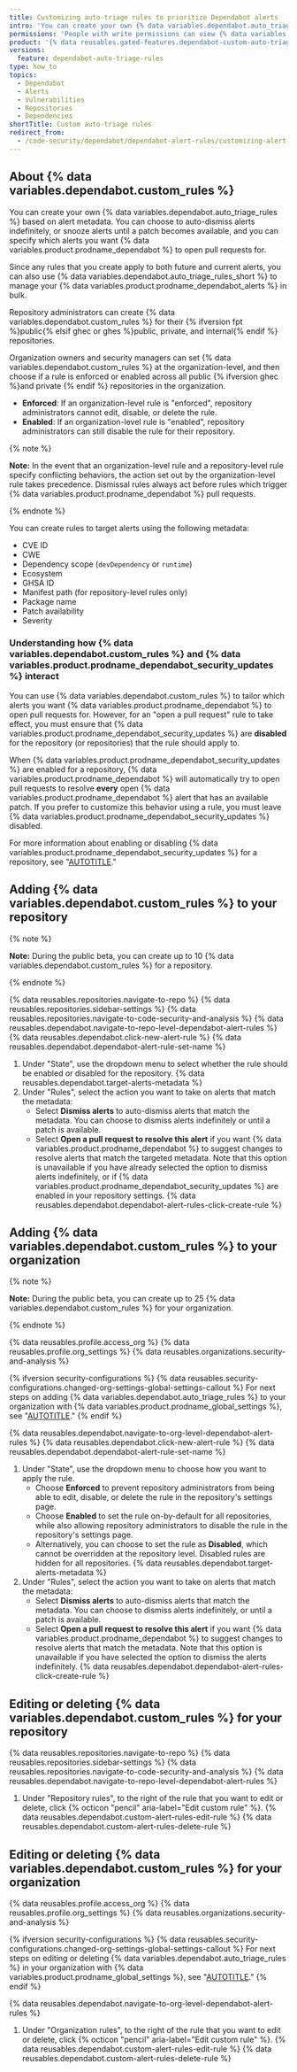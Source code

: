 ```yaml
---
title: Customizing auto-triage rules to prioritize Dependabot alerts
intro: 'You can create your own {% data variables.dependabot.auto_triage_rules_short %} to control which alerts are dismissed or snoozed, and which alerts you want {% data variables.product.prodname_dependabot %} to open pull requests for.'
permissions: 'People with write permissions can view {% data variables.dependabot.auto_triage_rules %} for the repository. People with admin permissions to a repository can enable or disable {% data variables.dependabot.auto_triage_rules_short %} for the repository, as well as create {% data variables.dependabot.custom_rules %}. Additionally, organization owners and security managers can set {% data variables.dependabot.auto_triage_rules_short %} at the organization-level and optionally choose to enforce rules for repositories in the organization.'
product: '{% data reusables.gated-features.dependabot-custom-auto-triage-rules %}'
versions:
  feature: dependabot-auto-triage-rules
type: how_to
topics:
  - Dependabot
  - Alerts
  - Vulnerabilities
  - Repositories
  - Dependencies
shortTitle: Custom auto-triage rules
redirect_from:
  - /code-security/dependabot/dependabot-alert-rules/customizing-alert-rules-to-prioritize-dependabot-alerts
---
```


## About {% data variables.dependabot.custom_rules %}

You can create your own {% data variables.dependabot.auto_triage_rules %} based on alert metadata. You can choose to auto-dismiss alerts indefinitely, or snooze alerts until a patch becomes available, and you can specify which alerts you want {% data variables.product.prodname_dependabot %} to open pull requests for.

Since any rules that you create apply to both future and current alerts, you can also use {% data variables.dependabot.auto_triage_rules_short %} to manage your {% data variables.product.prodname_dependabot_alerts %} in bulk.

Repository administrators can create {% data variables.dependabot.custom_rules %} for their {% ifversion fpt %}public{% elsif ghec or ghes %}public, private, and internal{% endif %} repositories.

Organization owners and security managers can set {% data variables.dependabot.custom_rules %} at the organization-level, and then choose if a rule is enforced or enabled across all public {% ifversion ghec %}and private {% endif %} repositories in the organization.

   * **Enforced**: If an organization-level rule is "enforced", repository administrators cannot edit, disable, or delete the rule.
   * **Enabled**: If an organization-level rule is "enabled", repository administrators can still disable the rule for their repository.

{% note %}

**Note:** In the event that an organization-level rule and a repository-level rule specify conflicting behaviors, the action set out by the organization-level rule takes precedence. Dismissal rules always act before rules which trigger {% data variables.product.prodname_dependabot %} pull requests.

{% endnote %}

You can create rules to target alerts using the following metadata:

* CVE ID
* CWE
* Dependency scope (`devDependency` or `runtime`)
* Ecosystem
* GHSA ID
* Manifest path (for repository-level rules only)
* Package name
* Patch availability
* Severity

### Understanding how {% data variables.dependabot.custom_rules %} and {% data variables.product.prodname_dependabot_security_updates %} interact

You can use {% data variables.dependabot.custom_rules %} to tailor which alerts you want {% data variables.product.prodname_dependabot %} to open pull requests for. However, for an "open a pull request" rule to take effect, you must ensure that {% data variables.product.prodname_dependabot_security_updates %} are **disabled** for the repository (or repositories) that the rule should apply to.

When {% data variables.product.prodname_dependabot_security_updates %} are enabled for a repository, {% data variables.product.prodname_dependabot %} will automatically try to open pull requests to resolve **every** open {% data variables.product.prodname_dependabot %} alert that has an available patch. If you prefer to customize this behavior using a rule, you must leave {% data variables.product.prodname_dependabot_security_updates %} disabled.

For more information about enabling or disabling {% data variables.product.prodname_dependabot_security_updates %} for a repository, see "[AUTOTITLE](/code-security/dependabot/dependabot-security-updates/configuring-dependabot-security-updates#managing-dependabot-security-updates-for-your-repositories)."

## Adding {% data variables.dependabot.custom_rules %} to your repository

{% note %}

**Note:** During the public beta, you can create up to 10 {% data variables.dependabot.custom_rules %} for a repository.

{% endnote %}

{% data reusables.repositories.navigate-to-repo %}
{% data reusables.repositories.sidebar-settings %}
{% data reusables.repositories.navigate-to-code-security-and-analysis %}
{% data reusables.dependabot.navigate-to-repo-level-dependabot-alert-rules %}
{% data reusables.dependabot.click-new-alert-rule %}
{% data reusables.dependabot.dependabot-alert-rule-set-name %}
1. Under "State", use the dropdown menu to select whether the rule should be enabled or disabled for the repository.
{% data reusables.dependabot.target-alerts-metadata %}
1. Under "Rules", select the action you want to take on alerts that match the metadata:
   * Select **Dismiss alerts** to auto-dismiss alerts that match the metadata. You can choose to dismiss alerts indefinitely or until a patch is available.
   * Select **Open a pull request to resolve this alert** if you want {% data variables.product.prodname_dependabot %} to suggest changes to resolve alerts that match the targeted metadata. Note that this option is unavailable if you have already selected the option to dismiss alerts indefinitely, or if {% data variables.product.prodname_dependabot_security_updates %} are enabled in your repository settings.
{% data reusables.dependabot.dependabot-alert-rules-click-create-rule %}

## Adding {% data variables.dependabot.custom_rules %} to your organization

{% note %}

**Note:** During the public beta, you can create up to 25 {% data variables.dependabot.custom_rules %} for your organization.

{% endnote %}

{% data reusables.profile.access_org %}
{% data reusables.profile.org_settings %}
{% data reusables.organizations.security-and-analysis %}

{% ifversion security-configurations %}
    {% data reusables.security-configurations.changed-org-settings-global-settings-callout %} For next steps on adding {% data variables.dependabot.auto_triage_rules %} to your organization with {% data variables.product.prodname_global_settings %}, see "[AUTOTITLE](/code-security/securing-your-organization/enabling-security-features-in-your-organization/configuring-global-security-settings-for-your-organization#creating-and-managing-dependabot-auto-triage-rules)."
{% endif %}

{% data reusables.dependabot.navigate-to-org-level-dependabot-alert-rules %}
{% data reusables.dependabot.click-new-alert-rule %}
{% data reusables.dependabot.dependabot-alert-rule-set-name %}
1. Under "State", use the dropdown menu to choose how you want to apply the rule.
   * Choose **Enforced** to prevent repository administrators from being able to edit, disable, or delete the rule in the repository's settings page.
   * Choose **Enabled** to set the rule on-by-default for all repositories, while also allowing repository administrators to disable the rule in the repository's settings page.
   * Alternatively, you can choose to set the rule as **Disabled**, which cannot be overridden at the repository level. Disabled rules are hidden for all repositories.
{% data reusables.dependabot.target-alerts-metadata %}
1. Under "Rules", select the action you want to take on alerts that match the metadata:
   * Select **Dismiss alerts** to auto-dismiss alerts that match the metadata. You can choose to dismiss alerts indefinitely, or until a patch is available.
   * Select **Open a pull request to resolve this alert** if you want {% data variables.product.prodname_dependabot %} to suggest changes to resolve alerts that match the metadata. Note that this option is unavailable if you have selected the option to dismiss the alerts indefinitely.
{% data reusables.dependabot.dependabot-alert-rules-click-create-rule %}

## Editing or deleting {% data variables.dependabot.custom_rules %} for your repository

{% data reusables.repositories.navigate-to-repo %}
{% data reusables.repositories.sidebar-settings %}
{% data reusables.repositories.navigate-to-code-security-and-analysis %}
{% data reusables.dependabot.navigate-to-repo-level-dependabot-alert-rules %}
1. Under "Repository rules", to the right of the rule that you want to edit or delete, click {% octicon "pencil" aria-label="Edit custom rule" %}.
{% data reusables.dependabot.custom-alert-rules-edit-rule %}
{% data reusables.dependabot.custom-alert-rules-delete-rule %}

## Editing or deleting {% data variables.dependabot.custom_rules %} for your organization

{% data reusables.profile.access_org %}
{% data reusables.profile.org_settings %}
{% data reusables.organizations.security-and-analysis %}

{% ifversion security-configurations %}
    {% data reusables.security-configurations.changed-org-settings-global-settings-callout %} For next steps on editing or deleting {% data variables.dependabot.auto_triage_rules %} in your organization with {% data variables.product.prodname_global_settings %}, see "[AUTOTITLE](/code-security/securing-your-organization/enabling-security-features-in-your-organization/configuring-global-security-settings-for-your-organization#creating-and-managing-dependabot-auto-triage-rules)."
{% endif %}

{% data reusables.dependabot.navigate-to-org-level-dependabot-alert-rules %}
1. Under "Organization rules", to the right of the rule that you want to edit or delete, click {% octicon "pencil" aria-label="Edit custom rule" %}.
{% data reusables.dependabot.custom-alert-rules-edit-rule %}
{% data reusables.dependabot.custom-alert-rules-delete-rule %}
